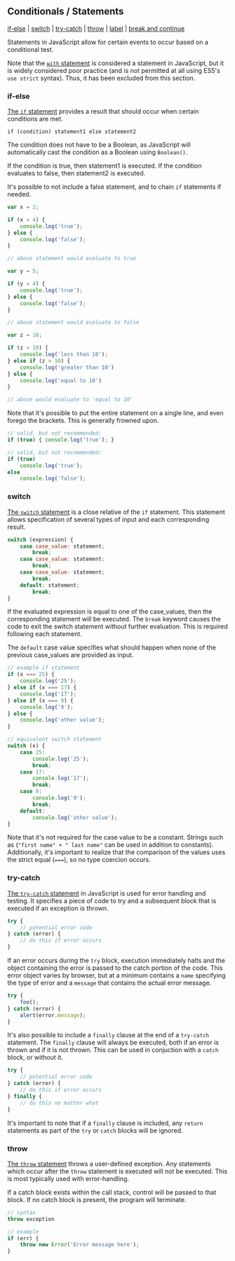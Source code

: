 ## Conditionals / Statements

[if-else](#if-else) | [switch]($switch) | [try-catch](#try-catch) | [throw](#throw) | [label](#label) | [break and continue](#break-and-continue)

Statements in JavaScript allow for certain events to occur based on a conditional test.

Note that the [`with` statement](https://developer.mozilla.org/en-US/docs/Web/JavaScript/Reference/Statements/with) is considered a statement in JavaScript, but it is widely considered poor practice (and is not permitted at all using ES5's `use strict` syntax). Thus, it has been excluded from this section.

### if-else

[The `if` statement](https://developer.mozilla.org/en-US/docs/Web/JavaScript/Reference/Statements/if...else) provides a result that should occur when certain conditions are met.

```
if (condition) statement1 else statement2
```

The condition does not have to be a Boolean, as JavaScript will automatically cast the condition as a Boolean using `Boolean()`.

If the condition is true, then statement1 is executed. If the condition evaluates to false, then statement2 is executed.

It's possible to not include a false statement, and to chain `if` statements if needed.

```js
var x = 2;

if (x < 4) {
	console.log('true');
} else {
	console.log('false');
}

// above statement would evaluate to true

var y = 5;

if (y < 4) {
	console.log('true');
} else {
	console.log('false');
}

// above statement would evaluate to false

var z = 10;

if (z < 10) {
	console.log('less than 10');
} else if (z > 10) {
	console.log('greater than 10')
} else {
	console.log('equal to 10')
}

// above would evaluate to 'equal to 10'
```

Note that it's possible to put the entire statement on a single line, and even forego the brackets. This is generally frowned upon.

```js
// valid, but not recommended:
if (true) { console.log('true'); }

// valid, but not recommended:
if (true)
	console.log('true');
else
	console.log('false');
```

### switch

[The `switch` statement](https://developer.mozilla.org/en-US/docs/Web/JavaScript/Reference/Statements/switch) is a close relative of the `if` statement. This statement allows specification of several types of input and each corresponding result.

```js
switch (expression) {
	case case_value: statement;
		break;
	case case_value: statement;
		break;
	case case_value: statement;
		break;
	default: statement;
		break;
}
```

If the evaluated expression is equal to one of the case_values, then the corresponding statement will be executed. The `break` keyword causes the code to exit the switch statement without further evaluation. This is required following each statement.

The `default` case value specifies what should happen when none of the previous case_values are provided as input.

```js
// example if statement
if (x === 25) {
	console.log('25');
} else if (x === 17) {
	console.log('17');
} else if (x === 9) {
	console.log('9');
} else {
	console.log('other value');
}

// equivalent switch statement
switch (x) {
	case 25:
		console.log('25');
		break;
	case 17:
		console.log('17');
		break;
	case 9:
		console.log('9');
		break;
	default:
		console.log('other value');
}
```

Note that it's not required for the case value to be a constant. Strings such as (`"first name" + " last name"` can be used in addition to constants). Additionally, it's important to realize that the comparison of the values uses the strict equal (`===`), so no type coercion occurs.

### try-catch

[The `try-catch` statement](https://developer.mozilla.org/en-US/docs/Web/JavaScript/Reference/Statements/try...catch) in JavaScript is used for error handling and testing. It specifies a piece of code to try and a subsequent block that is executed if an exception is thrown.

```js
try {
	// potential error code
} catch (error) {
	// do this if error occurs
}
```

If an error occurs during the `try` block, execution immediately halts and the object containing the error is passed to the catch portion of the code. This error object varies by browser, but at a minimum contains a `name` specifying the type of error and a `message` that contains the actual error message.

```js
try {
	foo();
} catch (error) {
	alert(error.message);
}
```

It's also possible to include a `finally` clause at the end of a `try-catch` statement. The `finally` clause will always be executed, both if an error is thrown and if it is not thrown. This can be used in conjuction with a `catch` block, or without it.

```js
try {
	// potential error code
} catch (error) {
	// do this if error occurs
} finally {
	// do this no matter what
}
```

It's important to note that if a `finally` clause is included, any `return` statements as part of the `try` or `catch` blocks will be ignored.

### throw

[The `throw` statement](https://developer.mozilla.org/en-US/docs/Web/JavaScript/Reference/Statements/throw) throws a user-defined exception. Any statements which occur after the `throw` statement is executed will not be executed. This is most typically used with error-handling.

If a catch block exists within the call stack, control will be passed to that block. If no catch block is present, the program will terminate.

```js
// syntax
throw exception

// example
if (err) {
	throw new Error('Error message here');
}
```
